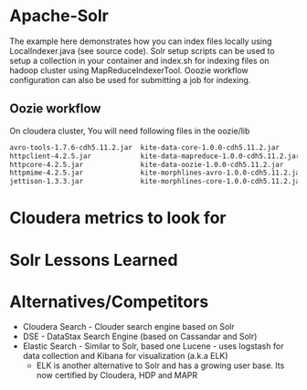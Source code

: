 # Apache-Solr
The example here demonstrates how you can index files locally using LocalIndexer.java (see source code). Solr setup scripts can be used to setup a collection in your container and index.sh for indexing files on hadoop cluster using MapReduceIndexerTool. Ooozie workflow configuration can also be used for submitting a job for indexing.


## Oozie workflow
On cloudera cluster, You will need following files in the oozie/lib

```sh
avro-tools-1.7.6-cdh5.11.2.jar  kite-data-core-1.0.0-cdh5.11.2.jar        kite-morphlines-solr-core-1.0.0-cdh5.11.2.jar
httpclient-4.2.5.jar            kite-data-mapreduce-1.0.0-cdh5.11.2.jar   noggit-0.5.jar
httpcore-4.2.5.jar              kite-data-oozie-1.0.0-cdh5.11.2.jar       solr-core-4.10.3-cdh5.11.2.jar
httpmime-4.2.5.jar              kite-morphlines-avro-1.0.0-cdh5.11.2.jar  solr-solrj-4.10.3-cdh5.11.2.jar
jettison-1.3.3.jar              kite-morphlines-core-1.0.0-cdh5.11.2.jar

```

# Cloudera metrics to look for

# Solr Lessons Learned

# Alternatives/Competitors

* Cloudera Search - Clouder search engine based on Solr
* DSE - DataStax Search Engine (based on Cassandar and Solr)
* Elastic Search - Similar to Solr, based one Lucene - uses logstash for data collection and Kibana for visualization (a.k.a ELK)
  * ELK is another alternative to Solr and has a growing user base. Its now certified by Cloudera, HDP and MAPR

